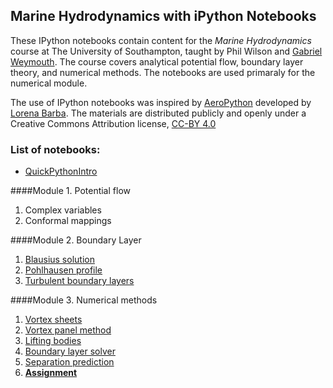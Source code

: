 
## Marine Hydrodynamics with iPython Notebooks

These IPython notebooks contain content for the *Marine Hydrodynamics* course at The University of Southampton, taught by Phil Wilson and [Gabriel Weymouth](http://www.southampton.ac.uk/engineering/about/staff/gdw1d12.page). The course covers analytical potential flow, boundary layer theory, and numerical methods. The notebooks are used primaraly for the numerical module. 

The use of IPython notebooks was inspired by [AeroPython](https://github.com/barbagroup/AeroPython) developed by [Lorena Barba](http://lorenabarba.com/). The materials are distributed publicly and openly under a Creative Commons Attribution license, [CC-BY 4.0](https://creativecommons.org/licenses/by/4.0/)

### List of notebooks:

* [QuickPythonIntro](http://nbviewer.ipython.org/urls/github.com/weymouth/MarineHydro/blob/master/lessons/00_Lesson00_QuickPythonIntro.ipynb)

####Module 1. Potential flow 
1. Complex variables
2. Conformal mappings

####Module 2. Boundary Layer

1. [Blausius solution](http://nbviewer.ipython.org/urls/github.com/weymouth/MarineHydro/blob/master/lessons/Blasius.ipynb)
1. [Pohlhausen profile](http://nbviewer.ipython.org/urls/github.com/weymouth/MarineHydro/blob/master/lessons/Pohlhausen.ipynb)
1. [Turbulent boundary layers](http://nbviewer.ipython.org/urls/github.com/weymouth/MarineHydro/blob/master/lessons/TurbulentBoundaryLayer.ipynb)

####Module 3. Numerical methods

1. [Vortex sheets](http://nbviewer.ipython.org/urls/github.com/weymouth/MarineHydro/blob/master/lessons/VortexSheet.ipynb)
1. [Vortex panel method](http://nbviewer.ipython.org/urls/github.com/weymouth/MarineHydro/blob/master/lessons/VortexPanelMethod.ipynb)
1. [Lifting bodies](http://nbviewer.ipython.org/urls/github.com/weymouth/MarineHydro/blob/master/lessons/LiftingBodies.ipynb)
1. [Boundary layer solver](http://nbviewer.ipython.org/urls/github.com/weymouth/MarineHydro/blob/master/lessons/BoundaryLayerSolver.ipynb)
1. [Separation prediction](http://nbviewer.ipython.org/urls/github.com/weymouth/MarineHydro/blob/master/lessons/SeparationPrediction.ipynb)
1. [**Assignment**](http://nbviewer.ipython.org/urls/github.com/weymouth/MarineHydro/blob/master/lessons/Assignment.ipynb)
